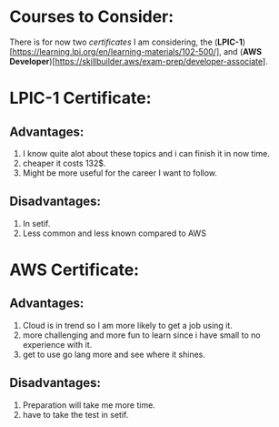 # Courses to Consider:

There is for now two *certificates* I am considering, the (**LPIC-1**)[https://learning.lpi.org/en/learning-materials/102-500/], and (**AWS Developer**)[https://skillbuilder.aws/exam-prep/developer-associate].

# LPIC-1 Certificate:

## Advantages:

1. I know quite alot about these topics and i can finish it in now time.
2. cheaper it costs 132$.
3. Might be more useful for the career I want to follow.

## Disadvantages:

1. In setif.
2. Less common and less  known compared to AWS

# AWS Certificate:

## Advantages:

1. Cloud is in trend so I am more likely to get a job using it.
2. more challenging and more fun to learn since i have small to no experience with it.
3. get to use go lang more and see where it shines.

## Disadvantages:

1. Preparation will take me more time.
2. have to take the test in setif.
